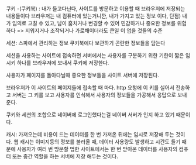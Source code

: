쿠키 -(쿠키북)
: 내가 들고다닌다, 사이트를 방문하고 이용할 때 브라우저에 저장되는 내용들이다
브라우저는 내 컴퓨터에 있는거니깐,
내가 가지고 있는 정보 이다,
단점) 내가 임의로 고칠 수 있고, 남이 훔치거나 변경할 수 있어 민감하거나 중요한 정보를
위험하다
=> 지워지거나 조작되거나 가로채이더라도 큰일 이 업을 것들의 수준

세션: 스파에서 관리하는 정보
쿠키북에다 보관하기 곤란한 정보들을 담는다

세션을 사용하는 사이트에 접속하면
서버에서는 사용자를 구분하기 위한 기한이 짧은 임시키 하나를
브라우저에 보내서 쿠키에 저장한다.

사용자가 페이지를 돌아다닐때 중요한 정보들을 사이트 서버에 저장된다.

브라우저가 이 사이트의 페이지들에 접속할 때 마다.
http 요청에 이 키를 실어서 전송하고 서버는 그 키를 보고 사용자를 인식해서
사용자의 정보들을 가공해서 응답으로 보내준다.

쿠키와 세션의 조합으로 네이버에 로그인했다는걸 네이버 서버가 인지 하고 있기 때문이다.

캐시: 가져오는데 비용이 드는 데이터를 한 번 가져온 뒤에는 임시로 저장해 두는 것이다.
웹 캐시는 이미지등의 정보를 불러올 때, 데이터 사용량도 발생하고 시간도 들기 때문에
사용자가 여러 번 방문할 법한 사이트에서는 한 번 받아온 데이터를 사용자의 컴퓨터 또는
중간 역할을 하는 서버에 저장 해두는 것이다.
